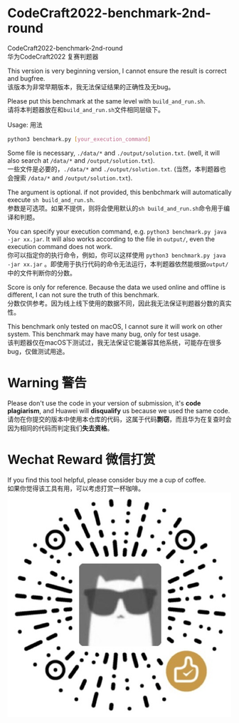 # CodeCraft2022-benchmark-2nd-round
CodeCraft2022-benchmark-2nd-round  
华为CodeCraft2022 复赛判题器  

This version is very beginning version, I cannot ensure the result is correct and bugfree.    
该版本为非常早期版本，我无法保证结果的正确性及无bug。  

Please put this benchmark at the same level with `build_and_run.sh`.  
请将本判题器放在和`build_and_run.sh`文件相同层级下。  

Usage: 用法
```bash 
python3 benchmark.py [your_execution_command]
```

Some file is necessary, `./data/*` and `./output/solution.txt`. (well, it will also search at `/data/*` and `/output/solution.txt`).  
一些文件是必要的，`./data/*` and `./output/solution.txt`. (当然，本判题器也会搜索 `/data/*` and `/output/solution.txt`).  

The argument is optional. if not provided, this benbchmark will automatically execute `sh build_and_run.sh`.  
参数是可选项。如果不提供，则将会使用默认的`sh build_and_run.sh`命令用于编译和判题。  

You can specify your execution command, e.g. `python3 benchmark.py java -jar xx.jar`. It will also works according to the file in `output/`, even the execution command does not work.  
你可以指定你的执行命令，例如，你可以这样使用 `python3 benchmark.py java -jar xx.jar` 。即使用于执行代码的命令无法运行，本判题器依然能根据`output/`中的文件判断你的分数。

Score is only for reference. Because the data we used online and offline is different, I can not sure the truth of this benchmark.  
分数仅供参考。因为线上线下使用的数据不同，因此我无法保证判题器分数的真实性。

This benchmark only tested on macOS, I cannot sure it will work on other system. This benchmark may have many bug, only for test usage.   
该判题器仅在macOS下测试过，我无法保证它能兼容其他系统，可能存在很多bug，仅做测试用途。

# Warning 警告
Please don't use the code in your version of submission, it's **code plagiarism**, and Huawei will **disqualify** us because we used the same code.  
请勿在你提交的版本中使用本仓库的代码，这属于代码**剽窃**，而且华为在复查时会因为相同的代码而判定我们**失去资格**。

# Wechat Reward 微信打赏
If you find this tool helpful, please consider buy me a cup of coffee.   
如果你觉得该工具有用，可以考虑打赏一杯咖啡。   
![打赏](img/reward.jpg)   
